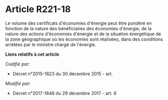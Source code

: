 # Article R221-18

Le volume des certificats d'économies d'énergie peut être pondéré en fonction de la nature des bénéficiaires des économies
d'énergie, de la nature des actions d'économies d'énergie et de la situation énergétique de la zone géographique où les
économies sont réalisées, dans des conditions arrêtées par le ministre chargé de l'énergie.

**Liens relatifs à cet article**

_Codifié par_:

  - Décret n°2015-1823 du 30 décembre 2015 - art.

_Modifié par_:

  - Décret n°2017-1848 du 29 décembre 2017 - art. 8
